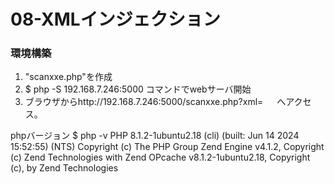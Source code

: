 # 08-XMLインジェクション

### 環境構築
1. "scanxxe.php"を作成
2. $ php -S 192.168.7.246:5000
コマンドでwebサーバ開始
3. ブラウザからhttp://192.168.7.246:5000/scanxxe.php?xml=   　
へアクセス。

phpバージョン
$ php -v
PHP 8.1.2-1ubuntu2.18 (cli) (built: Jun 14 2024 15:52:55) (NTS)
Copyright (c) The PHP Group
Zend Engine v4.1.2, Copyright (c) Zend Technologies
    with Zend OPcache v8.1.2-1ubuntu2.18, Copyright (c), by Zend Technologies
